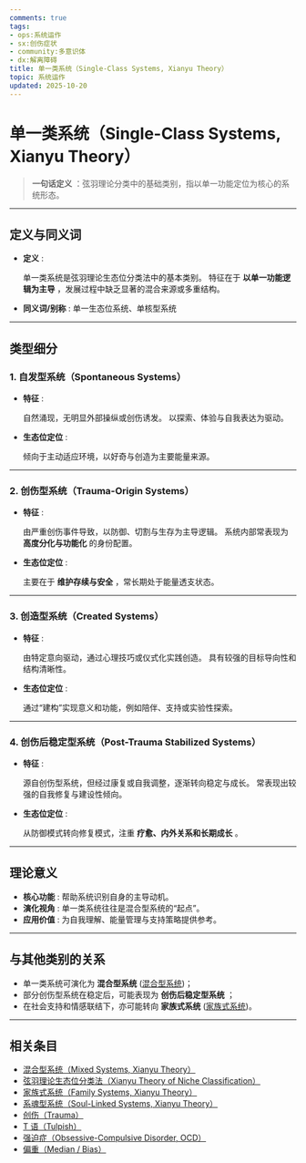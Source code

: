 ```yaml
---
comments: true
tags:
- ops:系统运作
- sx:创伤症状
- community:多意识体
- dx:解离障碍
title: 单一类系统（Single-Class Systems, Xianyu Theory）
topic: 系统运作
updated: 2025-10-20
---
```


# 单一类系统（Single-Class Systems, Xianyu Theory）

> **一句话定义** ：弦羽理论分类中的基础类别，指以单一功能定位为核心的系统形态。

---

## 定义与同义词

- **定义** :

  单一类系统是弦羽理论生态位分类法中的基本类别。
  特征在于 **以单一功能逻辑为主导** ，发展过程中缺乏显著的混合来源或多重结构。

- **同义词/别称** : 单一生态位系统、单核型系统

---

## 类型细分

### 1. 自发型系统（Spontaneous Systems）

- **特征** :

  自然涌现，无明显外部操纵或创伤诱发。
  以探索、体验与自我表达为驱动。

- **生态位定位** :

  倾向于主动适应环境，以好奇与创造为主要能量来源。

---

### 2. 创伤型系统（Trauma-Origin Systems）

- **特征** :

  由严重创伤事件导致，以防御、切割与生存为主导逻辑。
  系统内部常表现为 **高度分化与功能化** 的身份配置。

- **生态位定位** :

  主要在于 **维护存续与安全** ，常长期处于能量透支状态。

---

### 3. 创造型系统（Created Systems）

- **特征** :

  由特定意向驱动，通过心理技巧或仪式化实践创造。
  具有较强的目标导向性和结构清晰性。

- **生态位定位** :

  通过“建构”实现意义和功能，例如陪伴、支持或实验性探索。

---

### 4. 创伤后稳定型系统（Post-Trauma Stabilized Systems）

- **特征** :

  源自创伤型系统，但经过康复或自我调整，逐渐转向稳定与成长。
  常表现出较强的自我修复与建设性倾向。

- **生态位定位** :

  从防御模式转向修复模式，注重 **疗愈、内外关系和长期成长** 。

---

## 理论意义

- **核心功能** : 帮助系统识别自身的主导动机。
- **演化视角** : 单一类系统往往是混合型系统的“起点”。
- **应用价值** : 为自我理解、能量管理与支持策略提供参考。

---

## 与其他类别的关系

- 单一类系统可演化为 **混合型系统** ([混合型系统](Mixed-Systems-Xianyu.md))；
- 部分创伤型系统在稳定后，可能表现为 **创伤后稳定型系统** ；
- 在社会支持和情感联结下，亦可能转向 **家族式系统** ([家族式系统](Family-Systems-Xianyu.md))。

---

## 相关条目

- [混合型系统（Mixed Systems, Xianyu Theory）](Mixed-Systems-Xianyu.md)
- [弦羽理论生态位分类法（Xianyu Theory of Niche Classification）](Xianyu-Theory-Niche-Classification.md)
- [家族式系统（Family Systems, Xianyu Theory）](Family-Systems-Xianyu.md)
- [系魂型系统（Soul-Linked Systems, Xianyu Theory）](Soul-Linked-Systems-Xianyu.md)
- [创伤（Trauma）](Trauma.md)
- [T 语（Tulpish）](Tulpish.md)
- [强迫症（Obsessive-Compulsive Disorder, OCD）](OCD.md)
- [偏重（Median / Bias）](Median-Bias.md)